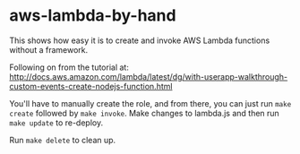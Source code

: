 # aws-lambda-by-hand

This shows how easy it is to create and invoke AWS Lambda functions without a framework.

Following on from the tutorial at: http://docs.aws.amazon.com/lambda/latest/dg/with-userapp-walkthrough-custom-events-create-nodejs-function.html

You'll have to manually create the role, and from there, you can just run `make create` followed by `make invoke`. Make changes to lambda.js and then run `make update` to re-deploy.

Run `make delete` to clean up.